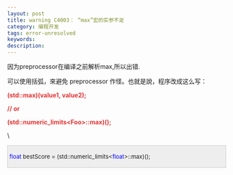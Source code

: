```yaml
---
layout: post
title: warning C4003： “max”宏的实参不足
category: 编程开发
tags: error-unresolved
keywords: 
description: 
---
```


 

因为preprocessor在编译之前解析max,所以出错.

可以使用括弧，來避免 preprocessor 作怪。也就是說，程序改成这么写：

**<span style="color:#e53333;">(std::max)(value1, value2);</span>**

**<span style="color:#e53333;">// or</span>**

**<span
style="color:#e53333;">(std::numeric\_limits\<Foo\>::max)();</span>**

\

<div
style="border-bottom:#cccccc 1px solid;border-left:#cccccc 1px solid;padding-bottom:4px;background-color:#eeeeee;padding-left:4px;width:98%;padding-right:5px;font-size:13px;word-break:break-all;border-top:#cccccc 1px solid;border-right:#cccccc 1px solid;padding-top:4px;">

<span
style="color:#0000ff;">float</span> bestScore = (std::numeric\_limits\<<span
style="color:#0000ff;">float</span>\>::max)();

</div>

 

 









